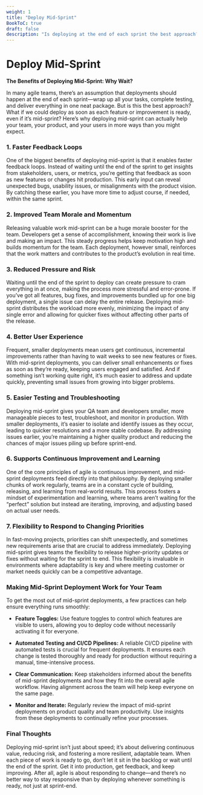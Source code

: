 ```yaml
---
weight: 1
title: "Deploy Mid-Sprint"
BookToC: true
draft: false
description: "Is deploying at the end of each sprint the best approach? What if we deploy as soon as each feature or improvement is ready? Here’s why deploying mid-sprint can help."
---
```


# Deploy Mid-Sprint

**The Benefits of Deploying Mid-Sprint: Why Wait?**

In many agile teams, there’s an assumption that deployments should happen at the end of each sprint—wrap up all your tasks, complete testing, and deliver everything in one neat package. But is this the best approach? What if we could deploy as soon as each feature or improvement is ready, even if it’s mid-sprint? Here’s why deploying mid-sprint can actually help your team, your product, and your users in more ways than you might expect.

### 1. Faster Feedback Loops

One of the biggest benefits of deploying mid-sprint is that it enables faster feedback loops. Instead of waiting until the end of the sprint to get insights from stakeholders, users, or metrics, you’re getting that feedback as soon as new features or changes hit production. This early input can reveal unexpected bugs, usability issues, or misalignments with the product vision. By catching these earlier, you have more time to adjust course, if needed, within the same sprint.

### 2. Improved Team Morale and Momentum

Releasing valuable work mid-sprint can be a huge morale booster for the team. Developers get a sense of accomplishment, knowing their work is live and making an impact. This steady progress helps keep motivation high and builds momentum for the team. Each deployment, however small, reinforces that the work matters and contributes to the product’s evolution in real time.

### 3. Reduced Pressure and Risk

Waiting until the end of the sprint to deploy can create pressure to cram everything in at once, making the process more stressful and error-prone. If you’ve got all features, bug fixes, and improvements bundled up for one big deployment, a single issue can delay the entire release. Deploying mid-sprint distributes the workload more evenly, minimizing the impact of any single error and allowing for quicker fixes without affecting other parts of the release.

### 4. Better User Experience

Frequent, smaller deployments mean users get continuous, incremental improvements rather than having to wait weeks to see new features or fixes. With mid-sprint deployments, you can deliver small enhancements or fixes as soon as they’re ready, keeping users engaged and satisfied. And if something isn’t working quite right, it’s much easier to address and update quickly, preventing small issues from growing into bigger problems.

### 5. Easier Testing and Troubleshooting

Deploying mid-sprint gives your QA team and developers smaller, more manageable pieces to test, troubleshoot, and monitor in production. With smaller deployments, it’s easier to isolate and identify issues as they occur, leading to quicker resolutions and a more stable codebase. By addressing issues earlier, you’re maintaining a higher quality product and reducing the chances of major issues piling up before sprint-end.

### 6. Supports Continuous Improvement and Learning

One of the core principles of agile is continuous improvement, and mid-sprint deployments feed directly into that philosophy. By deploying smaller chunks of work regularly, teams are in a constant cycle of building, releasing, and learning from real-world results. This process fosters a mindset of experimentation and learning, where teams aren’t waiting for the “perfect” solution but instead are iterating, improving, and adjusting based on actual user needs.

### 7. Flexibility to Respond to Changing Priorities

In fast-moving projects, priorities can shift unexpectedly, and sometimes new requirements arise that are crucial to address immediately. Deploying mid-sprint gives teams the flexibility to release higher-priority updates or fixes without waiting for the sprint to end. This flexibility is invaluable in environments where adaptability is key and where meeting customer or market needs quickly can be a competitive advantage.

### Making Mid-Sprint Deployment Work for Your Team

To get the most out of mid-sprint deployments, a few practices can help ensure everything runs smoothly:

- **Feature Toggles:** Use feature toggles to control which features are visible to users, allowing you to deploy code without necessarily activating it for everyone.
  
- **Automated Testing and CI/CD Pipelines:** A reliable CI/CD pipeline with automated tests is crucial for frequent deployments. It ensures each change is tested thoroughly and ready for production without requiring a manual, time-intensive process.

- **Clear Communication:** Keep stakeholders informed about the benefits of mid-sprint deployments and how they fit into the overall agile workflow. Having alignment across the team will help keep everyone on the same page.

- **Monitor and Iterate:** Regularly review the impact of mid-sprint deployments on product quality and team productivity. Use insights from these deployments to continually refine your processes.

### Final Thoughts

Deploying mid-sprint isn’t just about speed; it’s about delivering continuous value, reducing risk, and fostering a more resilient, adaptable team. When each piece of work is ready to go, don’t let it sit in the backlog or wait until the end of the sprint. Get it into production, get feedback, and keep improving. After all, agile is about responding to change—and there’s no better way to stay responsive than by deploying whenever something is ready, not just at sprint-end.



